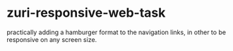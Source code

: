 # zuri-responsive-web-task
 practically adding a hamburger format to the navigation links, in other to be responsive on any screen size.
